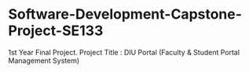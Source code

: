 # Software-Development-Capstone-Project-SE133
1st Year Final Project. Project Title : DIU Portal (Faculty &amp; Student Portal Management System)
